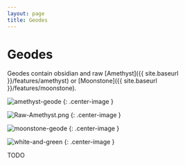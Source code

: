 ```yaml
---
layout: page
title: Geodes
---
```

# Geodes
Geodes contain obsidian and raw [Amethyst]({{ site.baseurl }}/features/amethyst) or [Moonstone]({{ site.baseurl }}/features/moonstone).

![amethyst-geode](https://i.postimg.cc/hPK1ZjTp/Amethyst-Geode.png) {: .center-image }

![Raw-Amethyst.png](https://i.postimg.cc/25fknV17/Raw-Amethyst.png) {: .center-image }

![moonstone-geode](https://i.postimg.cc/ZY8LL3BW/Moonstone-Geode.png) {: .center-image }

![white-and-green](https://i.postimg.cc/rqTtWsLP/White-and-Green.png) {: .center-image }

TODO